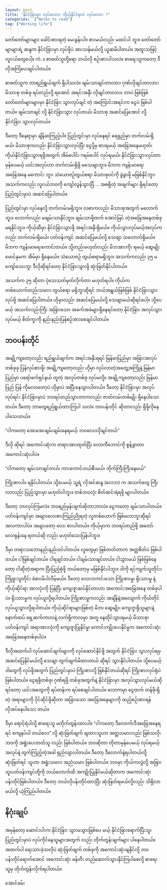 ```yaml
---
layout: post
title: "နိုင်ငံခြားမှာ လုပ်မလား၊ ကိုယ့်နိုင်ငံမှာပဲ လုပ်မလား ?"
categories:  ["Notes to read"]
tag: ["Working life"]
---
```



တော်တော်များများ ခေါင်းစားရတဲ့ မေးခွန်းပါ။ စားမယ်လည်း မထင်ပါ ဘူး။ တော်တော်မျာများရဲ့ ဆန္ဒက နိုင်ငံခြားမှာ လုပ်ဖို့ပဲ အားသန်မယ်လို့ ယူဆမိပါတယ်။ အထူးသဖြင့် လူငယ်တွေပေါ့။ ကဲ..။ စာဖတ်သူတို့ရော ဘယ်လို စဉ်းစားပါသလဲ။ စာရေးသူကတော့ ဒီလိုအကြံပေးချင်ပါတယ်။

စာဖတ်သူက ဘာရည်ရွယ်ချက် ရှိပါသလဲ။ ချမ်းသာချင်တာလား၊ ဂုဏ်လိုချင်တာလား၊ မိသားစု တစ်ခု ရပ်တည်လို့ ရအောင် အရင်းအနှီး လိုချင်တာလား။ ဘာပဲ ဖြစ်ဖြစ် တော်တော်များများမှာ နိုင်ငံခြား သွားလုပ်ချင် တဲ့ အကြောင်းအရင်းက ငွေပဲ ဖြစ်ပါတယ်။ ချမ်းသာချင် လို့ နိုင်ငံခြားသွား လုပ်တယ်၊ မိသားစု အဆင်ပြေအောင် လို့ နိုင်ငံခြား သွားလုပ်တယ်။

<!-- more -->
ဒီတော့ ဒီနေရာမှာ ချိန်ဆကြည့်ပါ။ ပြည်တွင်းမှာ လုပ်နေရင် ရေရှည်မှာ တက်လမ်းရှိမယ်၊ မိသားစုကလည်း နိုင်ငံခြားသွားလုပ်ပြီး ငွေပို့မှ စားရမယ့် အခြေအနေမဟုတ်၊ ကိုယ်နိုင်ငံခြားသွားရဖို့အတွက် အိမ်ပေါင်၊ ဂရမ်ပေါင် လုပ်ရမယ်၊ နိုင်ငံခြားသွားလုပ်တာမှန်ပေမယ့် ယင်းအလုပ်ဟာ တက်လမ်းရှိဖို့ မသေချာဘူး။ မိဘက ကျန်းမာရေး အခြေအနေ မကောင်း ဘူး၊ သံယောဇဉ်တွယ်စရာ မိသားစုဝင်ကို ခွဲခွာဖို့ မဖြစ်နိုင်ဘူး၊ အသက်ကလည်း လူငယ်ဘဝကို ကျော်လွန်သွားပြီ … အစရှိတဲ့ အချက်များ ရှိရင်တော့ ပြည်တွင်းမှာပဲ အဆင်ပြေပါတယ်။

ပြည်တွင်းမှာ လုပ်နေလို့ တက်လမ်းမရှိဘူး။ လစာကလည်း မိသားစုအတွက် မလောက်ဘူး။ လောက်လည်း မချမ်းသာနိုင်ဘူး။ ချမ်းသာဖို့ထက် အောင်မြင် တဲ့အခြေအနေတစ်ခု မရနိုင်ဘူး။ ကိုယ့်ဆီမှာ နိုင်ငံခြားသွားဖို့ အရင်းအနှီးရှိမယ်။ ကိုယ်သွားလုပ်မယ့်အလုပ်ကလည်း တက်လမ်းရှိမယ်၊ ပတ်ဝန်းကျင် အဆင်ပြေမယ်လို့ သေချာ သလောက်ရှိမယ်။ မိဘက ကျန်းမာရေးကောင်းတယ်။ သို့တည်းမဟုတ်လည်း မိဘအားကိုး ရမယ့် ဆွေမျိုးမောင်နှမက အိမ်မှာ ရှိနေမယ်။ သံယောဇဉ် တွယ်စရာမရှိဘူး။ အသက်ကလည်း ၃၅ မကျော်သေးဘူး ဒီလိုဆိုရင်တော့ နိုင်ငံခြားသွားဖို့ ဆုံးဖြတ်နိုင်ပါတယ်။

အသက်က ၃၅ ဆိုတာ ပုံသေသတ်မှတ်လိုက်တာ မဟုတ်ရပါ။ ကိုယ်က တစ်ယောက်တည်းသမား၊ တွယ်စရာ  မရှိဘူးဆိုရင် ဘယ်အရွယ်ဖြစ်ဖြစ် နိုင်ငံခြားသွားလုပ်ဖို့ အဆင်ပြေပါတယ်။ ဟိုမှာလည်း အဆင်ပြေမယ်လို့ သေချာမယ်ဆိုရင်ပေါ့။ သို့ပေမယ့် အသက်လည်းကြီး အခြားသော အခက်အခဲများရှိနေရင်တော့ နိုင်ငံခြား အလုပ်သွားလုပ်မယ့် စိတ်ကူးကို နည်းနည်းပြန်စဉ်းစားစေချင်ပါတယ်။

## ဘဝပန်းတိုင်

အချို့ကျတော့လည်း ရည်ရွယ်ချက်က အရင်းအနှီးရရင် မြန်မာပြည်မှာ အခြားအလုပ်တစ်ခုခု ပြန်လုပ်စားဖို့၊ အချို့ကျတော့လည်း ဟိုမှာ လုပ်လာတဲ့အတွေ့အကြုံနဲ့ မြန်မာပြည်မှာ ပရော်ဖက်ရှင်နယ် တူတဲ့ အလုပ်တစ်ခု လုပ်မလို့။ အချို့ကျတော့လည်း မြန်မာပြည် ပြန် ကိုမလာတော့ပဲ ဟိုမှာပဲ အပြီးနေသွားပါတယ်။ ဒီတော့ နိုင်ငံခြားမှာ အလုပ်လုပ်ရင်း နိုင်ငံခြားမှာပဲ ဘဝရပ်တည်သွားတာကလည်း ဇာတ်လမ်းတစ်မျိုး ရှိနေပါသေး တယ်။ ဒီတော့ ဘာတွေရည်ရွယ်ထားကြပါ သလဲ။ ဘဝပန်းတိုင် ဆိုတာလည်း ရှိဖို့လိုနေပါသေးတယ်။

“ငါကတော့ အေးအေးချမ်းချမ်းနေရမယ့် ဘဝလေးလိုချင်တယ်”

ဒီလို ဆိုရင် အကောင်းဆုံးက တရားအားထုတ်ပြီး လောကီဘောင်ကို စွန့်ခွာတာအကောင်းဆုံးပါပဲ။

“ငါကတော့ ချမ်းသာချင်တယ်၊ ကားကောင်းဝယ်စီးမယ်၊ တိုက်ကြီးကြီးနေမယ်”

ကြိုးစားပါ။ ရနိုင်ပါတယ်။ သို့ပေမယ့် သူ့ရဲ့ လိုအင်ဆန္ဒ (လေဘ) က အသက်တွေ ကြီးလာလည်း ပြည့်သွားမှာ မဟုတ်ပါဘူး။ တစ်ဘဝလုံး စိတ်ဆင်းရဲရဖို့ များပါတယ်။

ဒီတော့ ဘာလုပ်ကြမလဲ။ ဘဝရည်မှန်းချက်ဆိုတာဘာလဲ။ ငွေကတော့ ချမ်းသာပါတယ်။ ပတ်ဝန်းကျင်မှာ အများလေးစားကြည်ညိုရတဲ့ လူတစ်ယောက် ဖြစ်မလာဘူးဆိုရင် အလကားပါပဲ။ အများတော့ လေး စားပါတယ်။ ကိုယ့်မှာက ဘဝရပ်တည်ဖို့ အတော်လေးရုန်းနေ ရတယ်ဆို လည်း မဟုတ်သေးပြန်ပါဘူး။

ဒီမှာ တရားသဘောနည်းနည်းဝင်ပါတယ်။ လူတွေမှာ ဖြစ်တတ်တာက အတ္တစိတ်ပဲ ဖြစ်ပါတယ်။ ငါဖြစ်ချင်တယ်။ ငါရချင်တယ်။ ငါချမ်းသာချင်တယ်။ ငါသွားမယ် ဖြစ်ဖြစ်နေတော့ ငါဆိုတဲ့အရာက ပြီးပြည့်စုံဖို့ ဘယ်တော့မှ မဖြစ်နိုင်ပါဘူး။ ဒါကို ရင့်ကျက်သူတိုင်း၊ ကြုံဖူးသူတိုင်း ခံစားမိပါလိမ့်မယ်။ ဒီတော့ လောဘကင်းသော ကြိုးစားမှု၊ ရိုးသားမှု နဲ့ ကိုယ့်ဆိုင်ရာ အားလုံးကို ပြန်ပြီး ကျေးဇူးဆပ်နိုင်တာဟာ အကောင်းအခြေအနေ တစ်ခုပါပဲ။ ရိုးသားမှုက လုပ်ယူလို့ရပါတယ်။ ကြိုးစားမှုကလည်း အချိန်နဲ့အလျောက် ကိုယ်တိုင်လုပ်ယူသွားလို့ရပါတယ်။ ကိုယ့်ဆိုင်ရာများဖြစ်တဲ့ မိဘ၊ ဆွေမျိုး၊ ကျေးဇူးရှိသူများနဲ့ နောက်ထပ် ရှေ့ဆက်ကာလနဲ့ လက်ရှိကာလမှာ အတူ နေထိုင်သွားရမယ့် မိသားစု၊ ပတ်ဝန်းကျင် အရာအားလုံးကို ကျေးဇူးပြုနိုင်မှု၊ ကောင်းကျိုးပေးနိုင်မှုက အကောင်းဆုံး အခြေအနေတစ်ခုပါပဲ။

ဒီလိုအထက်ပါ လုပ်ဆောင်ချက်များကို လုပ်ဆောင်နိုင်ဖို့ အတွက် နိုင်ငံခြား သွားလုပ်ရမှ အဆင်ပြေနိုင်မယ်လို့ သေချာ တွက်ချက်မိထားတယ် ဆိုရင် သွားနိုင်ပါတယ်။ သို့ပေမယ့် ဒါတွေကို လုပ်ဖို့အတွက် ပြည်တွင်းမှာပဲ ကြိုးစားလို့ ဖြစ်နိုင်တယ်ဆိုရင် ကြိုးစားလုပ်ရုံပဲ ဖြစ်ပါတယ်။ ငွေရဖို့တစ်ခု၊ ဂုဏ်ရဖို့ တစ်ခုအတွက်နဲ့ နိုင်ငံခြားမှာ အလုပ်သွားလုပ်မယ်ဆိုရင်တော့ ယင်းအတွေးကို ရပ်တန်းက ရပ်စေချင်ပါတယ်။ လောကမှာ ငွေထက် တန်ဖိုးရှိတဲ့ အရာများကို ပိုင်ဆိုင်ဖို့ဆိုတာ အခြားသော အခြေအနေများကို ထည့်စဉ်းစားရန် လိုအပ်နေပါသေး တယ်။

ဒီမှာ ရောင့်ရဲပါလို့ စာရေးသူ မတိုက်တွန်းထားပါ။ “ငါကတော့ ဒီလောက်၊ဒီအခြေအနေရရင် ကျေနပ်ပါ တယ်လေ” လို့ ဆုံးဖြတ်ချက် ချထားသူဟာ အတ္တသမားလည်း ဖြစ်သလို၊ ဘဝကို အရှုံးပေးတတ်သူ လည်း ဖြစ်ပါတယ်။ ဘဝဆိုတာ တိုတာမှန်ပေမယ့် လုပ်ရမယ့် အလုပ်နဲ့ တွက်ကြည့်တဲ့အခါ ရှည်လျားပါတယ်။ ဒီတော့ ဒီလောက်နဲ့ရပါတယ်လို့ ဆုံးဖြတ်ရင် သူဟာ အရှုံးသမား၊ အညံသမား ဖြစ်ပါတယ်။ ဘဝမှာ ကိုယ်ကလွဲလို့ အခြားသူ၊ပတ်ဝန်းကျင်တို့ကို ဘယ်လောက်ထိ အကျိုးပြုနိုင်မယ်ဆိုတာက အကောင်းဆုံး ပန်းတိုင်ဖြစ်ပါတယ်။ ဒီတော့ ဘယ်လိုပန်းတိုင်ထားပြီး ဆုံးဖြတ်ရမယ်လို့လည်း သိရှိလာမယ်လို့ ယုံကြည်ပါတယ်။

## နိဂုံးချုပ်

အမှန်တော့ ဆောင်းပါးက နိုင်ငံခြား သွားမသွားဖြစ်ပေ မယ့် နိုင်ငံခြားရောက်ပြီးသူ၊ ပြည်တွင်းမှာပဲ လုပ်ကိုင်နေသူများအတွက် လည်း တိုက်တွန်းချက်များ ပါနေပါတယ်။ အထက်ပါ ရေးသားခဲ့သလိုပဲ ဆုံးဖြတ်ချက် တစ်ခုကို အကောင်းဆုံးချနိုင်လို့ ဘဝပန်းတိုင်ရောက်အောင် အကောင်းဆုံး ဖန်တီး တည်ဆောက်သွားနိုင်ကြပါစေလို့ စာရေးသူမှ တိုက်တွန်းလိုက်ရပါတယ်။

အောင်ခမ်း
